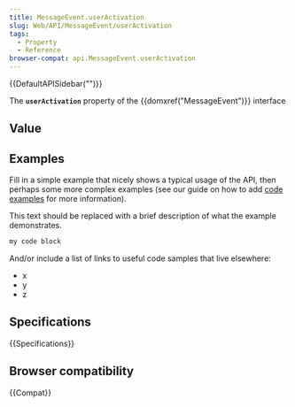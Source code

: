 ```yaml
---
title: MessageEvent.userActivation
slug: Web/API/MessageEvent/userActivation
tags:
  - Property
  - Reference
browser-compat: api.MessageEvent.userActivation
---
```

{{DefaultAPISidebar("")}}

The **`userActivation`** property of the {{domxref("MessageEvent")}} interface 

## Value



## Examples

Fill in a simple example that nicely shows a typical usage of the API, then perhaps some more complex examples (see our guide on how to add [code examples](/en-US/docs/MDN/Contribute/Structures/Code_examples) for more information).

This text should be replaced with a brief description of what the example demonstrates.

```js
my code block
```

And/or include a list of links to useful code samples that live elsewhere:

*   x
*   y
*   z

## Specifications

{{Specifications}}

## Browser compatibility

{{Compat}}


